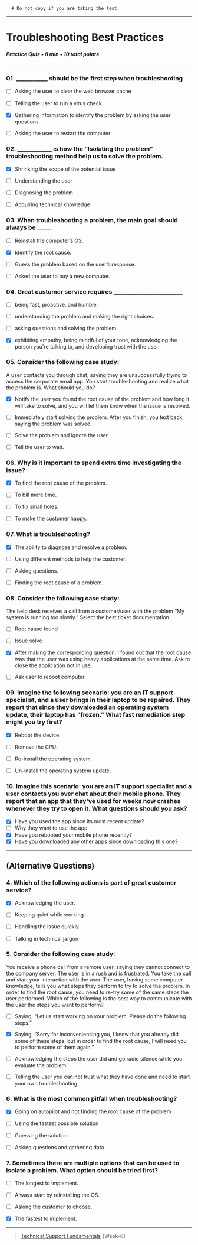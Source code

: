 ```
  # Do not copy if you are taking the test.
```
--- 

# Troubleshooting Best Practices      
##### Practice Quiz • 8 min • 10 total points 
----- 


### 01.  ___________ should be the first step when troubleshooting
   
- [ ] Asking the user to clear the web browser cache   
- [ ] Telling the user to run a virus check   
- [x] Gathering information to identify the problem by asking the user questions   
- [ ] Asking the user to restart the computer


### 02. ____________ is how the “Isolating the problem” troubleshooting method help us to solve the problem.
   
- [x] Shrinking the scope of the potential issue    
- [ ] Understanding the user   
- [ ] Diagnosing the problem   
- [ ] Acquiring technical knowledge


### 03. When troubleshooting a problem, the main goal should always be _____
   
- [ ] Reinstall the computer’s OS.   
- [x] Identify the root cause.   
- [ ] Guess the problem based on the user’s response.   
- [ ] Asked the user to buy a new computer.   


### 04. Great customer service requires ________________________
   
- [ ] being fast, proactive, and humble.    
- [ ] understanding the problem and making the right choices.    
- [ ] asking questions and solving the problem.   
- [x] exhibiting empathy, being mindful of your tone, acknowledging the person you're talking to, and developing trust with the user.  


### 05. Consider the following case study:

A user contacts you through chat, saying they are unsuccessfully trying to access the corporate email app. You start troubleshooting and realize what the problem is. What should you do?
   
- [x] Notify the user you found the root cause of the problem and how long it will take to solve, and you will let them know when the issue is resolved.   
- [ ] Immediately start solving the problem. After you finish, you text back, saying the problem was solved.   
- [ ] Solve the problem and ignore the user.   
- [ ] Tell the user to wait.


### 06. Why is it important to spend extra time investigating the issue?
   
- [x] To find the root cause of the problem.   
- [ ] To bill more time.   
- [ ] To fix small holes.   
- [ ] To make the customer happy.


### 07. What is troubleshooting?
   
- [x] The ability to diagnose and resolve a problem.   
- [ ] Using different methods to help the customer.   
- [ ] Asking questions.   
- [ ] Finding the root cause of a problem.


### 08. Consider the following case study:

The help desk receives a call from a customer/user with the problem “My system is running too slowly.” Select the best ticket documentation. 
   
- [ ] Root cause found   
- [ ] Issue solve   
- [x] After making the corresponding question, I found out that the root cause was that the user was using heavy applications at the same time. Ask to close the application not in use.      
- [ ] Ask user to reboot computer


### 09. Imagine the following scenario: you are an IT support specialist, and a user brings in their laptop to be repaired. They report that since they downloaded an operating system update, their laptop has "frozen." What fast remediation step might you try first? 
   
- [x] Reboot the device.   
- [ ] Remove the CPU.    
- [ ] Re-install the operating system.   
- [ ] Un-install the operating system update.   


### 10. Imagine this scenario: you are an IT support specialist and a user contacts you over chat about their mobile phone. They report that an app that they've used for weeks now crashes whenever they try to open it. What questions should you ask? 
   
- [x] Have you used the app since its most recent update?    
- [ ] Why they want to use the app.   
- [x] Have you rebooted your mobile phone recently?    
- [x] Have you downloaded any other apps since downloading this one? 

----------
## (Alternative Questions) 


### 4. Which of the following actions is part of great customer service?
   
- [x] Acknowledging the user.   
- [ ] Keeping quiet while working   
- [ ] Handling the issue quickly   
- [ ] Talking in technical jargon  


### 5. Consider the following case study:

You receive a phone call from a remote user, saying they cannot connect to the company server. The user is in a rush and is frustrated. You take the call and start your interaction with the user. The user, having some computer knowledge, tells you what steps they perform to try to solve the problem. In order to find the root cause, you need to re-try some of the same steps the user performed. Which of the following is the best way to communicate with the user the steps you want to perform?
   
- [ ] Saying, “Let us start working on your problem. Please do the following steps.”   
- [x] Saying, “Sorry for inconveniencing you, I know that you already did some of these steps, but in order to find the root cause, I will need you to perform some of them again.”      
- [ ] Acknowledging the steps the user did and go radio silence while you evaluate the problem.   
- [ ] Telling the user you can not trust what they have done and need to start your own troubleshooting.  


### 6. What is the most common pitfall when troubleshooting?
   
- [x] Going on autopilot and not finding the root cause of the problem   
- [ ] Using the fastest possible solution   
- [ ] Guessing the solution   
- [ ] Asking questions and gathering data   


### 7. Sometimes there are multiple options that can be used to isolate a problem. What option should be tried first?
   
- [ ] The longest to implement.   
- [ ] Always start by reinstalling the OS.   
- [ ] Asking the customer to choose.   
- [x] The fastest to implement.  


--- 
> [Technical Support Fundamentals](https://www.coursera.org/learn/technical-support-fundamentals/) {Week-6}
